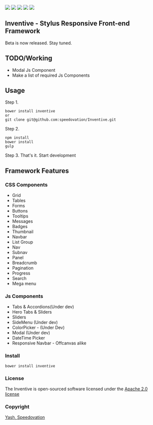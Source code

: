 [![](https://img.shields.io/badge/GitterChat-Online-brightgreen.svg?style=flat-square)](https://gitter.im/speedovation/General) [![](https://img.shields.io/badge/HipChat-Online-brightgreen.svg?style=flat-square)](https://www.hipchat.com/ggaNhaRfU) [![]( http://img.shields.io/badge/License-Apache_2.0-blue.svg?style=flat-square)]( http://opensource.org/licenses/Apache-2.0) [![](https://img.shields.io/badge/Alpha-Release-E44B23.svg?style=flat-square)](http://speedovation.com) [![](https://img.shields.io/badge/Laravel-5-brightgreen.svg?style=flat-square)](http://speedovation.org)


## Inventive - Stylus Responsive Front-end Framework 
Beta is now released. Stay tuned.

## TODO/Working
* Modal Js Component
* Make a list of required Js Components

## Usage

Step 1.

    bower install inventive
    or
    git clone git@github.com:speedovation/Inventive.git 

Step 2.

    npm install
    bower install
    gulp 

Step 3.
    That's it. Start development

## Framework Features

### CSS Components

* Grid
* Tables
* Forms
* Buttons
* Tooltips
* Messages
* Badges
* Thumbnail
* Navbar
* List Group
* Nav
* Subnav
* Panel
* Breadcrumb
* Pagination
* Progress
* Search
* Mega menu

### Js Components

* Tabs & Accordions(Under dev)
* Hero Tabs & Sliders
* Sliders
* SideMenu (Under dev)
* ColorPicker - (Under Dev)
* Modal (Under dev)
* DateTime Picker
* Responsive Navbar - Offcanvas alike



### Install
    bower install inventive


### License
The Inventive is open-sourced software licensed under the [Apache 2.0 license](http://opensource.org/licenses/Apache-2.0)

### Copyright
[Yash, Speedovation](http://speedovation.com)

